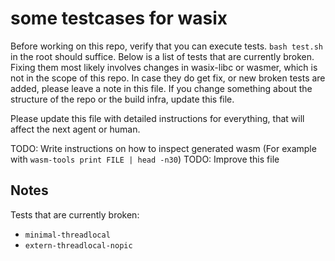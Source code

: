 # some testcases for wasix

Before working on this repo, verify that you can execute tests. `bash test.sh` in the root should suffice. Below is a list of tests that are currently broken. Fixing them most likely involves changes in wasix-libc or wasmer, which is not in the scope of this repo. In case they do get fix, or new broken tests are added, please leave a note in this file. If you change something about the structure of the repo or the build infra, update this file.

Please update this file with detailed instructions for everything, that will affect the next agent or human.

TODO: Write instructions on how to inspect generated wasm (For example with `wasm-tools print FILE | head -n30`)
TODO: Improve this file

## Notes

Tests that are currently broken:
- `minimal-threadlocal`
- `extern-threadlocal-nopic`